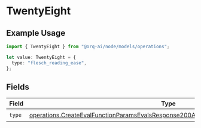 # TwentyEight

## Example Usage

```typescript
import { TwentyEight } from "@orq-ai/node/models/operations";

let value: TwentyEight = {
  type: "flesch_reading_ease",
};
```

## Fields

| Field                                                                                                                                                                                          | Type                                                                                                                                                                                           | Required                                                                                                                                                                                       | Description                                                                                                                                                                                    |
| ---------------------------------------------------------------------------------------------------------------------------------------------------------------------------------------------- | ---------------------------------------------------------------------------------------------------------------------------------------------------------------------------------------------- | ---------------------------------------------------------------------------------------------------------------------------------------------------------------------------------------------- | ---------------------------------------------------------------------------------------------------------------------------------------------------------------------------------------------- |
| `type`                                                                                                                                                                                         | [operations.CreateEvalFunctionParamsEvalsResponse200ApplicationJSONResponseBody528Type](../../models/operations/createevalfunctionparamsevalsresponse200applicationjsonresponsebody528type.md) | :heavy_check_mark:                                                                                                                                                                             | N/A                                                                                                                                                                                            |